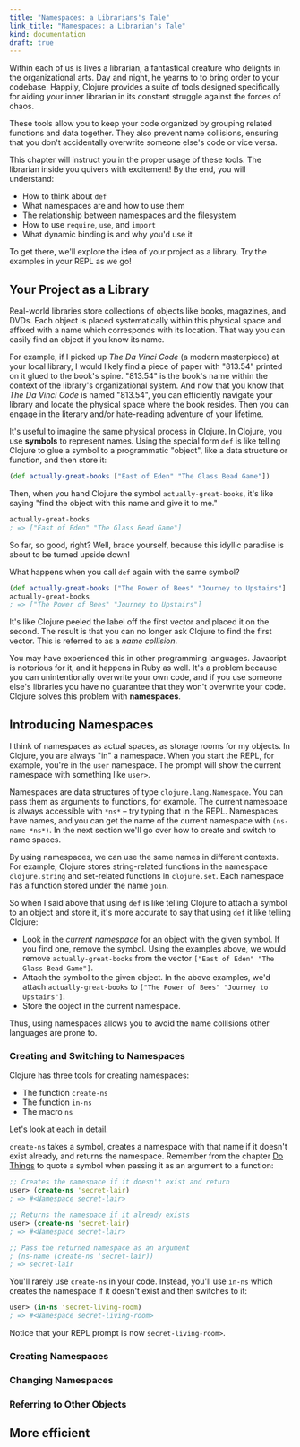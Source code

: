 ```yaml
---
title: "Namespaces: a Librarians's Tale"
link_title: "Namespaces: a Librarian's Tale"
kind: documentation
draft: true
---
```


Within each of us is lives a librarian, a fantastical creature who
delights in the organizational arts. Day and night, he yearns to to
bring order to your codebase. Happily, Clojure provides a suite of
tools designed specifically for aiding your inner librarian in its
constant struggle against the forces of chaos.

These tools allow you to keep your code organized by grouping related
functions and data together. They also prevent name collisions,
ensuring that you don't accidentally overwrite someone else's code or
vice versa.

This chapter will instruct you in the proper usage of these tools. The
librarian inside you quivers with excitement! By the end, you will
understand:

* How to think about `def`
* What namespaces are and how to use them
* The relationship between namespaces and the filesystem
* How to use `require`, `use`, and `import`
* What dynamic binding is and why you'd use it

To get there, we'll explore the idea of your project as a library. Try
the examples in your REPL as we go!

## Your Project as a Library

Real-world libraries store collections of objects like books,
magazines, and DVDs. Each object is placed systematically within this
physical space and affixed with a name which corresponds with its
location. That way you can easily find an object if you know its name.

For example, if I picked up _The Da Vinci Code_ (a modern masterpiece)
at your local library, I would likely find a piece of paper with
"813.54" printed on it glued to the book's spine. "813.54" is the
book's name within the context of the library's organizational system.
And now that you know that _The Da Vinci Code_ is named "813.54", you
can efficiently navigate your library and locate the physical space
where the book resides. Then you can engage in the literary and/or
hate-reading adventure of your lifetime.

It's useful to imagine the same physical process in Clojure. In
Clojure, you use **symbols** to represent names. Using the special
form `def` is like telling Clojure to glue a symbol to a programmatic
"object", like a data structure or function, and then store it:

```clojure
(def actually-great-books ["East of Eden" "The Glass Bead Game"])
```

Then, when you hand Clojure the symbol `actually-great-books`, it's
like saying "find the object with this name and give it to me."

```clojure
actually-great-books
; => ["East of Eden" "The Glass Bead Game"]
```

So far, so good, right? Well, brace yourself, because this idyllic
paradise is about to be turned upside down!

What happens when you call `def` again with the same symbol?

```clojure
(def actually-great-books ["The Power of Bees" "Journey to Upstairs"]
actually-great-books
; => ["The Power of Bees" "Journey to Upstairs"]
```

It's like Clojure peeled the label off the first vector and placed it on
the second. The result is that you can no longer ask Clojure to find
the first vector. This is referred to as a *name collision*.

You may have experienced this in other programming languages.
Javacript is notorious for it, and it happens in Ruby as well. It's a
problem because you can unintentionally overwrite your own code, and
if you use someone else's libraries you have no guarantee that they
won't overwrite your code. Clojure solves this problem with
**namespaces**.

## Introducing Namespaces

I think of namespaces as actual spaces, as storage rooms for my
objects. In Clojure, you are always "in" a namespace. When you start
the REPL, for example, you're in the `user` namespace. The prompt will
show the current namespace with something like `user>`.

Namespaces are data structures of type `clojure.lang.Namespace`. You
can pass them as arguments to functions, for example. The current
namespace is always accessible with `*ns*` &ndash; try typing that in
the REPL. Namespaces have names, and you can get the name of the
current namespace with `(ns-name *ns*)`. In the next section we'll go
over how to create and switch to name spaces.

By using namespaces, we can use the same names in different contexts.
For example, Clojure stores string-related functions in the namespace
`clojure.string` and set-related functions in `clojure.set`. Each
namespace has a function stored under the name `join`.

So when I said above that using `def` is like telling Clojure to
attach a symbol to an object and store it, it's more accurate to say
that using `def` it like telling Clojure:

* Look in the *current namespace* for an object with the given symbol.
  If you find one, remove the symbol. Using the examples above, we
  would remove `actually-great-books` from the vector
  `["East of Eden" "The Glass Bead Game"]`.
* Attach the symbol to the given object. In the above examples, we'd
  attach `actually-great-books` to
  `["The Power of Bees" "Journey to Upstairs"]`.
* Store the object in the current namespace.

Thus, using namespaces allows you to avoid the name collisions other
languages are prone to.

### Creating and Switching to Namespaces

Clojure has three tools for creating namespaces:

* The function `create-ns`
* The function `in-ns`
* The macro `ns`

Let's look at each in detail.

`create-ns` takes a symbol, creates a namespace with that name if it
doesn't exist already, and returns the namespace. Remember from the
chapter [Do Things]("/do-things") to quote a symbol when passing it as
an argument to a function:

```clojure
;; Creates the namespace if it doesn't exist and return
user> (create-ns 'secret-lair)
; => #<Namespace secret-lair>

;; Returns the namespace if it already exists
user> (create-ns 'secret-lair)
; => #<Namespace secret-lair>

;; Pass the returned namespace as an argument
; (ns-name (create-ns 'secret-lair))
; => secret-lair
```

You'll rarely use `create-ns` in your code. Instead, you'll use
`in-ns` which creates the namespace if it doesn't exist and then
switches to it:

```clojure
user> (in-ns 'secret-living-room)
; => #<Namespace secret-living-room>
```

Notice that your REPL prompt is now `secret-living-room>`.

### Creating Namespaces

### Changing Namespaces

### Referring to Other Objects

## More efficient
